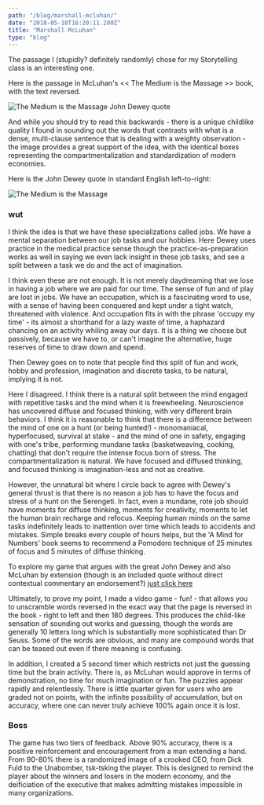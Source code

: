 ```yaml
---
path: "/blog/marshall-mcluhan/"
date: "2018-05-10T16:20:11.200Z"
title: "Marshall McLuhan"
type: "blog"
---
```


The passage I (stupidly? definitely randomly) chose for my Storytelling class is an interesting one.

Here is the passage in McLuhan's << The Medium is the Massage >> book, with the text reversed.

![The Medium is the Massage John Dewey quote](https://storage.googleapis.com/russellmschmidt-net-portfolio/USC_Design/storytelling/mcluhan.JPG)

And while you should try to read this backwards - there is a unique childlike quality I found in sounding out the words that contrasts with what is a dense, multi-clause sentence that is dealing with a weighty observation - the image provides a great support of the idea, with the identical boxes representing the compartmentalization and standardization of modern economies.

Here is the John Dewey quote in standard English left-to-right:

![The Medium is the Massage](https://storage.googleapis.com/russellmschmidt-net-portfolio/USC_Design/storytelling/dewey-quote.jpg)

### wut

I think the idea is that we have these specializations called jobs. We have a mental separation between our job tasks and our hobbies. Here Dewey uses practice in the medical practice sense though the practice-as-preparation works as well in saying we even lack insight in these job tasks, and see a split between a task we do and the act of imagination.

I think even these are not enough. It is not merely daydreaming that we lose in having a job where we are paid for our time. The sense of fun and of play are lost in jobs. We have an occupation, which is a fascinating word to use, with a sense of having been conquered and kept under a tight watch, threatened with violence. And occupation fits in with the phrase 'occupy my time' - its almost a shorthand for a lazy waste of time, a haphazard chancing on an activity whiling away our days. It is a thing we choose but passively, because we have to, or can't imagine the alternative, huge reserves of time to draw down and spend.

Then Dewey goes on to note that people find this split of fun and work, hobby and profession, imagination and discrete tasks, to be natural, implying it is not.

Here I disagreed. I think there is a natural split between the mind engaged with repetitive tasks and the mind when it is freewheeling. Neuroscience has uncovered diffuse and focused thinking, with very different brain behaviors. I think it is reasonable to think that there is a difference between the mind of one on a hunt (or being hunted!) - monomaniacal, hyperfocused, survival at stake - and the mind of one in safety, engaging with one's tribe, performing mundane tasks (basketweaving, cooking, chatting) that don't require the intense focus born of stress. The compartmentalization is natural. We have focused and diffused thinking, and focused thinking is imagination-less and not as creative. 

However, the unnatural bit where I circle back to agree with Dewey's general thrust is that there is no reason a job has to have the focus and stress of a hunt on the Serengeti. In fact, even a mundane, rote job should have moments for diffuse thinking, moments for creativity, moments to let the human brain recharge and refocus. Keeping human minds on the same tasks indefinitely leads to inattention over time which leads to accidents and mistakes. Simple breaks every couple of hours helps, but the 'A Mind for Numbers' book seems to recommend a Pomodoro technique of 25 minutes of focus and 5 minutes of diffuse thinking.

To explore my game that argues with the great John Dewey and also McLuhan by extension (though is an included quote without direct contextual commentary an endorsement?) [just click here](/portfolio/wordreverse/)

Ultimately, to prove my point, I made a video game - fun! - that allows you to unscramble words reversed in the exact way that the page is reversed in the book - right to left and then 180 degrees. This produces the child-like sensation of sounding out works and guessing, though the words are generally 10 letters long which is substantially more sophisticated than Dr Seuss. Some of the words are obvious, and many are compound words that can be teased out even if there meaning is confusing. 

In addition, I created a 5 second timer which restricts not just the guessing time but the brain activity. There is, as McLuhan would approve in terms of demonstration, no time for much imagination or fun. The puzzles appear rapidly and relentlessly. There is little quarter given for users who are graded not on points, with the infinite possibility of accumulation, but on accuracy, where one can never truly achieve 100% again once it is lost.

### Boss
The game has two tiers of feedback. Above 90% accuracy, there is a positive reinforcement and encouragement from a man extending a hand. From 90-80% there is a randomized image of a crooked CEO, from Dick Fuld to the Unabomber, tsk-tsking the player. This is designed to remind the player about the winners and losers in the modern economy, and the deificiation of the executive that makes admitting mistakes impossible in many organizations.